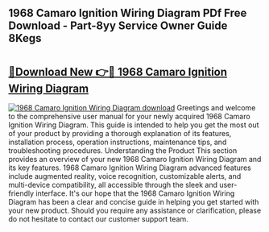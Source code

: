 ## 1968 Camaro Ignition Wiring Diagram PDf Free Download - Part-8yy Service Owner Guide 8Kegs

# <h2><a href="http://dftye8x.blite.top/?on=1968+Camaro+Ignition+Wiring+Diagram">🔗Download New 👉🔴 1968 Camaro Ignition Wiring Diagram</a></h2>

[![1968 Camaro Ignition Wiring Diagram download](https://i.imgur.com/lujVjoI.png)](http://dftye8x.blite.top/?on=1968+Camaro+Ignition+Wiring+Diagram)
Greetings and welcome to the comprehensive user manual for your newly acquired 1968 Camaro Ignition Wiring Diagram. This guide is intended to help you get the most out of your product by providing a thorough explanation of its features, installation process, operation instructions, maintenance tips, and troubleshooting procedures. Understanding the Product This section provides an overview of your new 1968 Camaro Ignition Wiring Diagram and its key features. 1968 Camaro Ignition Wiring Diagram advanced features include augmented reality, voice recognition, customizable alerts, and multi-device compatibility, all accessible through the sleek and user-friendly interface. It's our hope that the 1968 Camaro Ignition Wiring Diagram has been a clear and concise guide in helping you get started with your new product. Should you require any assistance or clarification, please do not hesitate to contact our customer support team.
